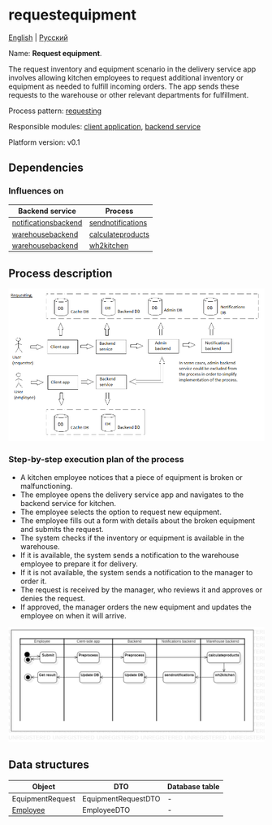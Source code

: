 # requestequipment

[English](requestequipment.md) | [Русский](requestequipment.ru.md)

Name: **Request equipment**.

The request inventory and equipment scenario in the delivery service app involves allowing kitchen employees to request additional inventory or equipment as needed to fulfill incoming orders. 
The app sends these requests to the warehouse or other relevant departments for fulfillment.

Process pattern: [requesting](../../processpatterns/requesting.md)

Responsible modules: [client application](../../frontend/kitchenclient.md), [backend service](../../backend/kitchenbackend.md)

Platform version: v0.1

## Dependencies

### Influences on

| Backend service | Process |
| --- | ---- |
| [notificationsbackend](../../backend/notificationsbackend.md) | [sendnotifications](../notificationsbackend/sendnotifications.md) |
| [warehousebackend](../../backend/warehousebackend.md) | [calculateproducts](../warehouse/calculateproducts.md) |
| [warehousebackend](../../backend/warehousebackend.md) | [wh2kitchen](../warehouse/wh2kitchen.md) |

## Process description

![requesting_overall](../../img/processpatterns/requesting_overall.png)

### Step-by-step execution plan of the process

- A kitchen employee notices that a piece of equipment is broken or malfunctioning.
- The employee opens the delivery service app and navigates to the backend service for kitchen.
- The employee selects the option to request new equipment.
- The employee fills out a form with details about the broken equipment and submits the request.
- The system checks if the inventory or equipment is available in the warehouse.
- If it is available, the system sends a notification to the warehouse employee to prepare it for delivery.
- If it is not available, the system sends a notification to the manager to order it.
- The request is received by the manager, who reviews it and approves or denies the request.
- If approved, the manager orders the new equipment and updates the employee on when it will arrive.

![systembackend.requestequipment](../../img/activitydiagrams/systembackend.requestequipment.png)

## Data structures

| Object | DTO | Database table |
| --- | ---- | --- |
| EquipmentRequest | EquipmentRequestDTO | - |
| [Employee](https://github.com/alexeysp11/workflow-lib/blob/main/src/Models/Business/InformationSystem/Employee.cs) | EmployeeDTO | - |
